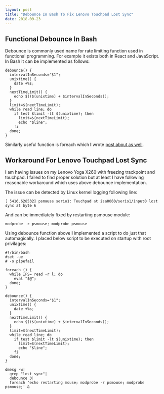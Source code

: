 ```yaml
---
layout: post
title: "Debounce In Bash To Fix Lenovo Touchpad Lost Sync"
date: 2018-09-23
---
```


## Functional Debounce In Bash

Debounce is commonly used name for rate limiting function used in functional programming. For example it exists both in React and JavaScript. In Bash it can be implemented as follows:

    debounce() {
      intervalInSeconds="$1";
      unixtime() {
        date +%s;
      }
      nextTimeLimit() {
        echo $(($(unixtime) + $intervalInSeconds));
      }
      limit=$(nextTimeLimit);
      while read line; do
        if test $limit -lt $(unixtime); then
          limit=$(nextTimeLimit);
          echo "$line";
        fi
      done;
    }

Similarly useful function is foreach which I wrote [post about as well](https://vaclavkosar.com/2016/07/28/Functional-Foreach-In-Bash.html).


## Workaround For Lenovo Touchpad Lost Sync

I am having issues on my Lenovo Yoga X260 with freezing trackpoint and touchpad. I failed to find proper solution but at least I have following reasonable workaround which uses above debounce implementation.

The issue can be detected by Linux kernel logging following line:

    [ 5416.628532] psmouse serio1: Touchpad at isa0060/serio1/input0 lost sync at byte 6


And can be immediately fixed by restarting psmouse module:

    modprobe -r psmouse; modprobe psmouse

Using debounce function above I implemented a script to do just that automagically.  I placed below script to be executed on startup with root privilages:

    #!/bin/bash
    #set -ue
    # -o pipefail
    
    foreach () {
      while IFS= read -r l; do
        eval "$@";
      done;
    }
    
    debounce() {
      intervalInSeconds="$1";
      unixtime() {
        date +%s;
      }
      nextTimeLimit() {
        echo $(($(unixtime) + $intervalInSeconds));
      }
      limit=$(nextTimeLimit);
      while read line; do
        if test $limit -lt $(unixtime); then
          limit=$(nextTimeLimit);
          echo "$line";
        fi
      done;
    }
    
    dmesg -w|
      grep "lost sync"|
      debounce 3|
      foreach 'echo restarting mouse; modprobe -r psmouse; modprobe psmouse;' &


